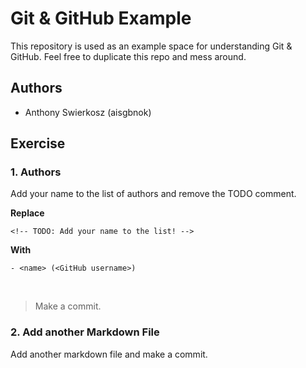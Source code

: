 # Git & GitHub Example

This repository is used as an example space for understanding Git & GitHub. Feel free to duplicate
this repo and mess around.

## Authors

- Anthony Swierkosz (aisgbnok)

<!-- TODO: Add your name to the list! -->

## Exercise

### 1. Authors

Add your name to the list of authors and remove the TODO comment.

**Replace**

```
<!-- TODO: Add your name to the list! -->
```

**With**

```
- <name> (<GitHub username>)
```

<br>

> Make a commit.

### 2. Add another Markdown File
Add another markdown file and make a commit.